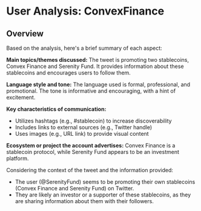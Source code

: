 # User Analysis: ConvexFinance

## Overview

Based on the analysis, here's a brief summary of each aspect:

**Main topics/themes discussed:** The tweet is promoting two stablecoins, Convex Finance and Serenity Fund. It provides information about these stablecoins and encourages users to follow them.

**Language style and tone:** The language used is formal, professional, and promotional. The tone is informative and encouraging, with a hint of excitement.

**Key characteristics of communication:**

* Utilizes hashtags (e.g., #stablecoin) to increase discoverability
* Includes links to external sources (e.g., Twitter handle)
* Uses images (e.g., URL link) to provide visual content

**Ecosystem or project the account advertises:** Convex Finance is a stablecoin protocol, while Serenity Fund appears to be an investment platform.

Considering the context of the tweet and the information provided:

* The user (@SerenityFund) seems to be promoting their own stablecoins (Convex Finance and Serenity Fund) on Twitter.
* They are likely an investor or a supporter of these stablecoins, as they are sharing information about them with their followers.